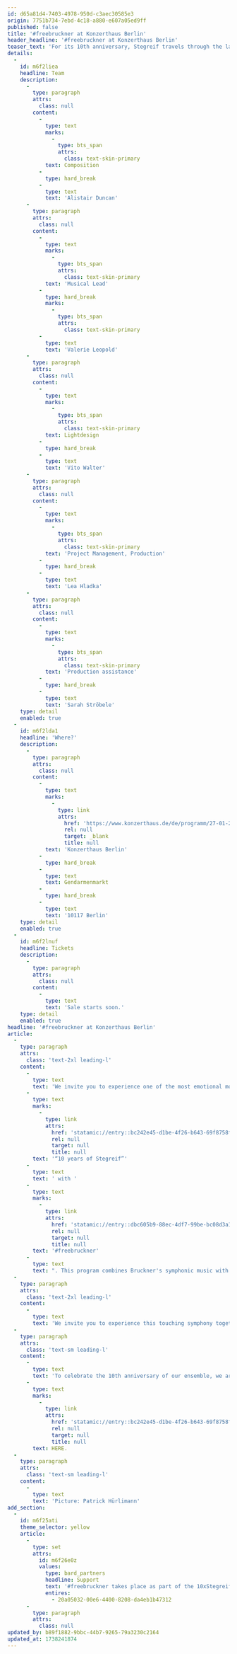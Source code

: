 ```yaml
---
id: d65a81d4-7403-4978-950d-c3aec30585e3
origin: 7751b734-7ebd-4c18-a880-e607a05ed9ff
published: false
title: '#freebruckner at Konzerthaus Berlin'
header_headline: '#freebruckner at Konzerthaus Berlin'
teaser_text: 'For its 10th anniversary, Stegreif travels through the last years of Stegreif music with five programs and moves us with #freebruckner on October 4th and 5th at Konzerthaus Berlin.'
details:
  -
    id: m6f2liea
    headline: Team
    description:
      -
        type: paragraph
        attrs:
          class: null
        content:
          -
            type: text
            marks:
              -
                type: bts_span
                attrs:
                  class: text-skin-primary
            text: Composition
          -
            type: hard_break
          -
            type: text
            text: 'Alistair Duncan'
      -
        type: paragraph
        attrs:
          class: null
        content:
          -
            type: text
            marks:
              -
                type: bts_span
                attrs:
                  class: text-skin-primary
            text: 'Musical Lead'
          -
            type: hard_break
            marks:
              -
                type: bts_span
                attrs:
                  class: text-skin-primary
          -
            type: text
            text: 'Valerie Leopold'
      -
        type: paragraph
        attrs:
          class: null
        content:
          -
            type: text
            marks:
              -
                type: bts_span
                attrs:
                  class: text-skin-primary
            text: Lightdesign
          -
            type: hard_break
          -
            type: text
            text: 'Vito Walter'
      -
        type: paragraph
        attrs:
          class: null
        content:
          -
            type: text
            marks:
              -
                type: bts_span
                attrs:
                  class: text-skin-primary
            text: 'Project Management, Production'
          -
            type: hard_break
          -
            type: text
            text: 'Lea Hladka'
      -
        type: paragraph
        attrs:
          class: null
        content:
          -
            type: text
            marks:
              -
                type: bts_span
                attrs:
                  class: text-skin-primary
            text: 'Production assistance'
          -
            type: hard_break
          -
            type: text
            text: 'Sarah Ströbele'
    type: detail
    enabled: true
  -
    id: m6f2lda1
    headline: 'Where?'
    description:
      -
        type: paragraph
        attrs:
          class: null
        content:
          -
            type: text
            marks:
              -
                type: link
                attrs:
                  href: 'https://www.konzerthaus.de/de/programm/27-01-2025'
                  rel: null
                  target: _blank
                  title: null
            text: 'Konzerthaus Berlin'
          -
            type: hard_break
          -
            type: text
            text: Gendarmenmarkt
          -
            type: hard_break
          -
            type: text
            text: '10117 Berlin'
    type: detail
    enabled: true
  -
    id: m6f2lnuf
    headline: Tickets
    description:
      -
        type: paragraph
        attrs:
          class: null
        content:
          -
            type: text
            text: 'Sale starts soon.'
    type: detail
    enabled: true
headline: '#freebruckner at Konzerthaus Berlin'
article:
  -
    type: paragraph
    attrs:
      class: 'text-2xl leading-l'
    content:
      -
        type: text
        text: 'We invite you to experience one of the most emotional moments of our anniversary series '
      -
        type: text
        marks:
          -
            type: link
            attrs:
              href: 'statamic://entry::bc242e45-d1be-4f26-b643-69f8758fedb6'
              rel: null
              target: null
              title: null
        text: '“10 years of Stegreif”'
      -
        type: text
        text: ' with '
      -
        type: text
        marks:
          -
            type: link
            attrs:
              href: 'statamic://entry::dbc605b9-88ec-4df7-99be-bc08d3a11ab7'
              rel: null
              target: null
              title: null
        text: '#freebruckner'
      -
        type: text
        text: ". This program combines Bruckner's symphonic music with improvisational freedom and brings the great themes of loss, grief and hope into the present."
  -
    type: paragraph
    attrs:
      class: 'text-2xl leading-l'
    content:
      -
        type: text
        text: 'We invite you to experience this touching symphony together and celebrate our birthday!'
  -
    type: paragraph
    attrs:
      class: 'text-sm leading-l'
    content:
      -
        type: text
        text: 'To celebrate the 10th anniversary of our ensemble, we are organizing a concert series with a total of 10 concerts in Berlin. Further information on the anniversary and other dates can be found '
      -
        type: text
        marks:
          -
            type: link
            attrs:
              href: 'statamic://entry::bc242e45-d1be-4f26-b643-69f8758fedb6'
              rel: null
              target: null
              title: null
        text: HERE.
  -
    type: paragraph
    attrs:
      class: 'text-sm leading-l'
    content:
      -
        type: text
        text: 'Picture: Patrick Hürlimann'
add_section:
  -
    id: m6f25ati
    theme_selector: yellow
    article:
      -
        type: set
        attrs:
          id: m6f26e0z
          values:
            type: bard_partners
            headline: Support
            text: '#freebruckner takes place as part of the 10xStegreif project, funded by the Hauptstadtkulturfonds. '
            entires:
              - 20a05032-00e6-4400-8208-da4eb1b47312
      -
        type: paragraph
        attrs:
          class: null
updated_by: b89f1882-9bbc-44b7-9265-79a3230c2164
updated_at: 1738241874
---
```

